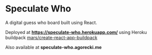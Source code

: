 # Speculate Who

A digital guess who board built using React.

Deployed at **https://speculate-who.herokuapp.com/** 
using Heroku buildpack [mars/create-react-app-buildpack](https://github.com/mars/create-react-app-buildpack)

Also available at **speculate-who.agorecki.me**
